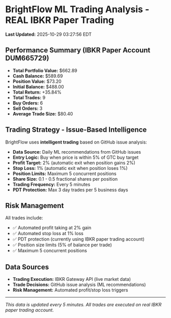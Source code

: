 # BrightFlow ML Trading Analysis - REAL IBKR Paper Trading

**Last Updated:** 2025-10-29 03:27:56 EDT

## Performance Summary (IBKR Paper Account DUM665729)

- **Total Portfolio Value:** $662.89
- **Cash Balance:** $589.69
- **Position Value:** $73.20
- **Initial Balance:** $488.00
- **Total Return:** +35.84%
- **Total Trades:** 9
- **Buy Orders:** 6
- **Sell Orders:** 3
- **Average Trade Size:** $80.40

## Trading Strategy - Issue-Based Intelligence

BrightFlow uses **intelligent trading** based on GitHub issue analysis:
- **Data Source:** Daily ML recommendations from GitHub issues
- **Entry Logic:** Buy when price is within 5% of GTC buy target
- **Profit Target:** 2% (automatic exit when position gains 2%)
- **Stop Loss:** 1% (automatic exit when position loses 1%)
- **Position Limits:** Maximum 5 concurrent positions
- **Share Size:** 0.1 - 0.5 fractional shares per position
- **Trading Frequency:** Every 5 minutes
- **PDT Protection:** Max 3 day trades per 5 business days

## Risk Management

All trades include:
- ✅ Automated profit taking at 2% gain
- ✅ Automated stop loss at 1% loss
- ✅ PDT protection (currently using IBKR paper trading account)
- ✅ Position size limits (5% of balance per trade)
- ✅ Maximum 5 concurrent positions

## Data Sources

- **Trading Execution:** IBKR Gateway API (live market data)
- **Trade Decisions:** GitHub issue analysis (ML recommendations)
- **Risk Management:** Automated profit/stop loss triggers

---

*This data is updated every 5 minutes. All trades are executed on real IBKR paper trading account.*

